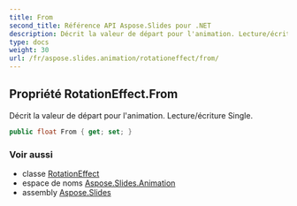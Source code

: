 ```yaml
---
title: From
second_title: Référence API Aspose.Slides pour .NET
description: Décrit la valeur de départ pour l'animation. Lecture/écriture Single.
type: docs
weight: 30
url: /fr/aspose.slides.animation/rotationeffect/from/
---
```


## Propriété RotationEffect.From

Décrit la valeur de départ pour l'animation. Lecture/écriture Single.

```csharp
public float From { get; set; }
```

### Voir aussi

* classe [RotationEffect](../../rotationeffect)
* espace de noms [Aspose.Slides.Animation](../../rotationeffect)
* assembly [Aspose.Slides](../../../)

<!-- NE PAS MODIFIER : généré par xmldocmd pour Aspose.Slides.dll -->